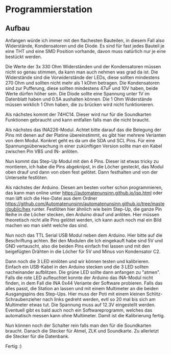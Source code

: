 # Programmierstation


## Aufbau
Anfangen würde ich immer mit den flachesten Bauteilen, in diesem Fall also Widerstände, Kondensatoren und die Diode.
Es sind für fast jedes Bauteil je eine THT und eine SMD Position vorhande, davon muss natürlich nur je eine bestückt werden.

Die Werte der 3x 330 Ohm Widerständen und der Kondensatoren müssen nicht so genau stimmen, da kann man auch nehmen was grad da ist.
Die Widerstände sind die Vorwiderstände der LEDs, diese sollten mindestens 270 Ohm und sollten nicht mehr als 1 kOhm betragen.
Die Kondensatoren sind zur Pufferung, diese sollten mindestens 47uF und 10V haben, beide Werte dürfen höher sein.
Die Diode sollte eine Spannung unter 1V im Datenblatt haben und 0.5A aushalten können.
Die 1 Ohm Widerstände müssen wirklich 1 Ohm haben, die zu brücken wird nicht funktionieren.

Als nächstes kommt der 74HC14. Dieser wird nur für die Soundkarten Funktionen gebraucht und kann entfallen falls man die nicht braucht.

Als nächstes das INA226-Modul.
Achtet bitte darauf das die Belegung der Pins mit denen auf der Platine übereinstimmt, es gibt hier mehrere Verianten von dem Modul.
Konkret geht es da um die SDA und SCL Pins.
Für eine Spannungsüberwachung in einer zukünftigen Version sollte man ein Kabel zwischen Pin VBS und IN- anlöten.

Nun kommt das Step-Up Modul mit den 4 Pins.
Dieser ist etwas tricky zu montieren,
ich habe die Pins abgeknipst, in die Löcher gesteckt, das Modul oben drauf und dann von oben fest gelötet.
Dann festhalten und von der Unterseite festlöten.

Als nächstes der Arduino. Diesen am besten vorher schon programmieren, das kann man online unter https://automatenunsinn.github.io/isp.html oder
man läft sich die Hex-Datei aus dem Ordner https://github.com/Automatenunsinn/automatenunsinn.github.io/tree/master/public/hex runter.
Festlöten hier ähnlich wie beim Step-Up, die ganze Pin Reihe in die Löcher stecken, den Arduino drauf und anlöten.
Hier müssen theoretisch nicht alle Pins gelötet werden, ich kann auch noch mal ein Bild machen wo man sieht welche das sind.

Nun noch das TTL Serial USB Modul neben dem Arduino. Hier bitte auf die Beschriftung achten.
Bei den Modulen die Ich eingekauft habe sind 5V und GND vertauscht,
also die beiden Pins einfach frei lassen und mit den beigefügten Drähten in die Löcher für 5V und Minus von Kondensator C2.

Dann noch die 3 LED einlöten und wir können testen und kalibrieren.
Einfach ein USB-Kabel in den Arduino stecken und die 3 LED sollten nacheinander aufblitzen.
Die grüne LED sollte dann anfangen zu "atmen".
Falls die rote LED aufleuchtet konnte der Arduino das INA-Modul nicht finden, in dem Fall die INA 0x44 Veriante der Software probieren.
Falls das alles passt, die Station an lassen und mit einem Multimeter an die beiden Ausgangspins des Step-Ups.
Hier muss der Poti mit einem kleinen Schlitz-Schraubenzieher nach links gedreht werden, evtl so 20 mal bis sich am Multimeter etwas tut.
Die Spannung muss auf 12.3V eingestellt werden.
Eventuell gibt es bald auch noch ein Softwareprogramm, welches das automatisch messen kann ohne Multimeter.
Damit ist die Kalibrierung fertig.

Nun können noch der Schalter rein falls man den für die Soundkarten braucht.
Danach die Stecker für Atmel, ZLK und Soundkarte.
Zu allerletzt die Stecker für die Datenbank.

Fertig :)
